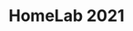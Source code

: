 ---
title: "HomeLab 2021"
header:
    image: /assets/images/posts/github-pages.jpg
    teaser: /assets/images/posts/github-pages-th.jpg
toc: true
toc_label: "Contents"
toc_icon: "Book"  
categories:
  - blog
tags:
  - HomeLab
  - VMware
  - Intel NUC
---